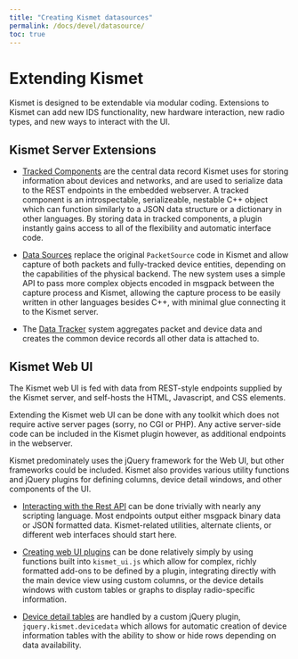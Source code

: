```yaml
---
title: "Creating Kismet datasources"
permalink: /docs/devel/datasource/
toc: true
---
```


# Extending Kismet

Kismet is designed to be extendable via modular coding.  Extensions to Kismet can add new IDS functionality, new hardware interaction, new radio types, and new ways to interact with the UI.

## Kismet Server Extensions

* [Tracked Components](tracked_component.html) are the central data record Kismet uses for storing information about devices and networks, and are used to serialize data to the REST endpoints in the embedded webserver.  A tracked component is an introspectable, serializeable, nestable C++ object which can function similarly to a JSON data structure or a dictionary in other languages.  By storing data in tracked components, a plugin instantly gains access to all of the flexibility and automatic interface code.

* [Data Sources](datasource.html) replace the original `PacketSource` code in Kismet and allow capture of both packets and fully-tracked device entities, depending on the capabilities of the physical backend.  The new system uses a simple API to pass more complex objects encoded in msgpack between the capture process and Kismet, allowing the capture process to be easily written in other languages besides C++, with minimal glue connecting it to the Kismet server.

* The [Data Tracker](datatracker.html) system aggregates packet and device data and creates the common device records all other data is attached to.

## Kismet Web UI

The Kismet web UI is fed with data from REST-style endpoints supplied by the Kismet server, and self-hosts the HTML, Javascript, and CSS elements.

Extending the Kismet web UI can be done with any toolkit which does not require active server pages (sorry, no CGI or PHP).  Any active server-side code can be included in the Kismet plugin however, as additional endpoints in the webserver.

Kismet predominately uses the jQuery framework for the Web UI, but other frameworks could be included.  Kismet also provides various utility functions and jQuery plugins for defining columns, device detail windows, and other components of the UI.

* [Interacting with the Rest API](webui_rest.html) can be done trivially with nearly any scripting language.  Most endpoints output either msgpack binary data or JSON formatted data.  Kismet-related utilities, alternate clients, or different web interfaces should start here.

* [Creating web UI plugins](webui.html) can be done relatively simply by using functions built into `kismet_ui.js` which allow for complex, richly formatted add-ons to be defined by a plugin, integrating directly with the main device view using custom columns, or the device details windows with custom tables or graphs to display radio-specific information.

* [Device detail tables](webui.jquery.kismet.devicedata.html) are handled by a custom jQuery plugin, `jquery.kismet.devicedata` which allows for automatic creation of device information tables with the ability to show or hide rows depending on data availability.
